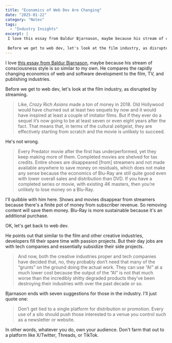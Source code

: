 ```yaml
---
title: "Economics of Web Dev Are Changing"
date: "2025-01-22"
category: "Notes"
tags:
  - "Industry Insights"
excerpt: |
 I love this essay from Baldur Bjarnason, maybe because his stream of consciousness style is so similar to my own. He compares the rapidly changing economics of web and software development to the film, TV, and publishing industries.
 
 Before we get to web dev, let's look at the film industry, as disrupted by streaming…
---
```

I love [this essay from Baldur Bjarnason](https://www.baldurbjarnason.com/notes/2025/the-web-is-a-creative-industry/?ref=rogerwong.me), maybe because his stream of consciousness style is so similar to my own. He compares the rapidly changing economics of web and software development to the film, TV, and publishing industries.

Before we get to web dev, let's look at the film industry, as disrupted by streaming.

> Like, _Crazy Rich Asians_ made a ton of money in 2018. Old Hollywood would have churned out at least two sequels by now and it would have inspired at least a couple of imitator films. But if they ever do a sequel it’s now going to be at least seven or even eight years after the fact. That means that, in terms of the cultural zeitgeist, they are effectively starting from scratch and the movie is unlikely to succeed.

He's not wrong. 

> Every Predator movie after the first has underperformed, yet they keep making more of them. Completed movies are shelved for tax credits. Entire shows are disappeared \[from\] streamers and not made available anywhere to save money on residuals, which does not make any sense because the economics of Blu-Ray are still quite good even with lower overall sales and distribution than DVD. If you have a completed series or movie, with existing 4K masters, then you’re unlikely to lose money on a Blu-Ray.

I'll quibble with him here. Shows and movies disappear from streamers because there's a finite pot of money from subscriber revenue. So removing content will save them money. Blu-Ray is more sustainable because it's an additional purchase.

OK, let's get back to web dev.

He points out that similar to the film and other creative industries, developers fill their spare time with passion projects. But their day jobs are with tech companies and essentially subsidize their side projects.

> And now, both the creative industries proper and tech companies have decided that, no, they probably don’t need that many of the “grunts” on the ground doing the actual work. They can use “AI” at a much lower cost because the output of the “AI” is not that much worse than the incredibly shitty degraded products they’ve been destroying their industries with over the past decade or so.

Bjarnason ends with seven suggestions for those in the industry. I'll just quote one:

> Don’t get tied to a single platform for distribution or promotion. Every use of a silo should push those interested to a venue you control such as a newsletter or website.

In other words, whatever you do, own your audience. Don't farm that out to a platform like X/Twitter, Threads, or TikTok.